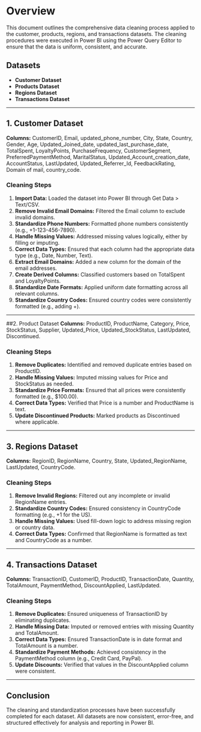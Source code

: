 # Overview

This document outlines the comprehensive data cleaning process applied to the customer, products, regions, and transactions datasets. The cleaning procedures were executed in Power BI using the Power Query Editor to ensure that the data is uniform, consistent, and accurate.

## Datasets
- **Customer Dataset**
- **Products Dataset**
- **Regions Dataset**
- **Transactions Dataset**

---

## 1. Customer Dataset 

**Columns:** CustomerID, Email, updated_phone_number, City, State, Country, Gender, Age, Updated_Joined_date, updated_last_purchase_date, TotalSpent, LoyaltyPoints, PurchaseFrequency, CustomerSegment, PreferredPaymentMethod, MaritalStatus, Updated_Account_creation_date, AccountStatus, LastUpdated, Updated_Referrer_Id, FeedbackRating, Domain of mail, country_code.

### Cleaning Steps
1. **Import Data:** Loaded the dataset into Power BI through Get Data > Text/CSV.
2. **Remove Invalid Email Domains:** Filtered the Email column to exclude invalid domains.
3. **Standardize Phone Numbers:** Formatted phone numbers consistently (e.g., +1-123-456-7890).
4. **Handle Missing Values:** Addressed missing values logically, either by filling or imputing.
5. **Correct Data Types:** Ensured that each column had the appropriate data type (e.g., Date, Number, Text).
6. **Extract Email Domains:** Added a new column for the domain of the email addresses.
7. **Create Derived Columns:** Classified customers based on TotalSpent and LoyaltyPoints.
8. **Standardize Date Formats:** Applied uniform date formatting across all relevant columns.
9. **Standardize Country Codes:** Ensured country codes were consistently formatted (e.g., adding +).

---

##2. Product Dataset
**Columns:** ProductID, ProductName, Category, Price, StockStatus, Supplier, Updated_Price, Updated_StockStatus, LastUpdated, Discontinued.

### Cleaning Steps
1. **Remove Duplicates:** Identified and removed duplicate entries based on ProductID.
2. **Handle Missing Values:** Imputed missing values for Price and StockStatus as needed.
3. **Standardize Price Formats:** Ensured that all prices were consistently formatted (e.g., $100.00).
4. **Correct Data Types:** Verified that Price is a number and ProductName is text.
5. **Update Discontinued Products:** Marked products as Discontinued where applicable.

---

## 3. Regions Dataset 

**Columns:** RegionID, RegionName, Country, State, Updated_RegionName, LastUpdated, CountryCode.

### Cleaning Steps
1. **Remove Invalid Regions:** Filtered out any incomplete or invalid RegionName entries.
2. **Standardize Country Codes:** Ensured consistency in CountryCode formatting (e.g., +1 for the US).
3. **Handle Missing Values:** Used fill-down logic to address missing region or country data.
4. **Correct Data Types:** Confirmed that RegionName is formatted as text and CountryCode as a number.

---

## 4. Transactions Dataset 

**Columns:** TransactionID, CustomerID, ProductID, TransactionDate, Quantity, TotalAmount, PaymentMethod, DiscountApplied, LastUpdated.

### Cleaning Steps
1. **Remove Duplicates:** Ensured uniqueness of TransactionID by eliminating duplicates.
2. **Handle Missing Data:** Imputed or removed entries with missing Quantity and TotalAmount.
3. **Correct Data Types:** Ensured TransactionDate is in date format and TotalAmount is a number.
4. **Standardize Payment Methods:** Achieved consistency in the PaymentMethod column (e.g., Credit Card, PayPal).
5. **Update Discounts:** Verified that values in the DiscountApplied column were consistent.

---

## Conclusion

The cleaning and standardization processes have been successfully completed for each dataset. All datasets are now consistent, error-free, and structured effectively for analysis and reporting in Power BI.
